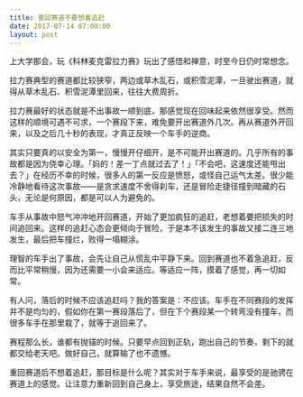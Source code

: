 ```yaml
---
title: 重回赛道不要想着追赶
date: 2017-07-14 07:00:00
layout: post
---
```


上大学那会，玩《科林麦克雷拉力赛》玩出了感悟和禅意，时至今日仍时常想念。

拉力赛典型的赛道都比较狭窄，两边或草木乱石，或积雪泥潭，一旦驶出赛道，就得从草木乱石、积雪泥潭里回来，往往大费周折。

拉力赛最好的状态就是不出事故一顺到底，那感觉现在回味起来依然很享受。然而这样的顺境可遇不可求，一个赛段下来，难免要开出赛道外几次。再从赛道外开回来，以及之后几十秒的表现，才真正反映一个车手的逆商。

其实只要真的以安全为第一，慢慢开仔细开，是不可能开出赛道的。几乎所有的事故都是因为侥幸心理。「妈的！差一丁点就过去了！」「不会吧，这速度还能甩出去？」在经历不幸的时候，很多人的第一反应是愤怒，或怪自己运气太差。很少能冷静地看待这次事故——是贪求速度不舍得刹车，还是冒险走捷径撞到暗藏的石头，无论是何原因，都是可以人为避免的。

车手从事故中怒气冲冲地开回赛道，开始了更加疯狂的追赶，老想着要把损失的时间追回来。这样的追赶心态会更倾向于冒险，于是本不该发生的事故又接二连三地发生，最后把车撞烂，败得一塌糊涂。

理智的车手出了事故，会先让自己从慌乱中平静下来。回到赛道也不着急追赶，反而比平常稍慢，因为还需要一小会来适应。等适应一阵，摸着了感觉，再一切如常。

有人问，落后的时候不应该追赶吗？我的答案是：不应该。车手在不同赛段的发挥并不是均匀的，假如你在第一赛段落后了，但在下个赛段某一个转弯没有撞车，而很多车手在那里栽了，就等于追回来了。

赛程那么长，谁都有抛锚的时候。只要早点回到正轨，跑出自己的节奏，剩下的就都交给老天吧。做好自己，就算输了也不遗憾。

重回赛道后不想着追赶，那目标是什么呢？其实对于车手来说，最享受的是驰骋在赛道上的感觉。让注意力重新回到自己身上，享受旅途，结果自然不会差。
